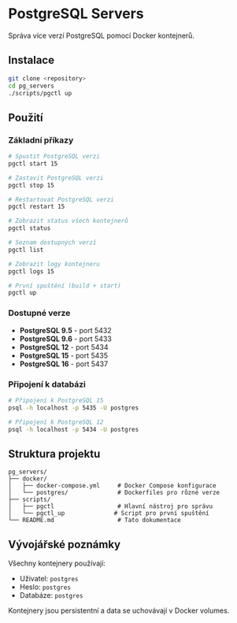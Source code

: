 # PostgreSQL Servers

Správa více verzí PostgreSQL pomocí Docker kontejnerů.

## Instalace

```bash
git clone <repository>
cd pg_servers
./scripts/pgctl up
```

## Použití

### Základní příkazy

```bash
# Spustit PostgreSQL verzi
pgctl start 15

# Zastavit PostgreSQL verzi
pgctl stop 15

# Restartovat PostgreSQL verzi
pgctl restart 15

# Zobrazit status všech kontejnerů
pgctl status

# Seznam dostupných verzí
pgctl list

# Zobrazit logy kontejneru
pgctl logs 15

# První spuštění (build + start)
pgctl up
```

### Dostupné verze

- **PostgreSQL 9.5** - port 5432
- **PostgreSQL 9.6** - port 5433
- **PostgreSQL 12** - port 5434
- **PostgreSQL 15** - port 5435
- **PostgreSQL 16** - port 5437

### Připojení k databázi

```bash
# Připojení k PostgreSQL 15
psql -h localhost -p 5435 -U postgres

# Připojení k PostgreSQL 12
psql -h localhost -p 5434 -U postgres
```

## Struktura projektu

```
pg_servers/
├── docker/
│   ├── docker-compose.yml     # Docker Compose konfigurace
│   └── postgres/              # Dockerfiles pro různé verze
├── scripts/
│   ├── pgctl                  # Hlavní nástroj pro správu
│   └── pgctl_up              # Script pro první spuštění
└── README.md                  # Tato dokumentace
```

## Vývojářské poznámky

Všechny kontejnery používají:
- Uživatel: `postgres`
- Heslo: `postgres`
- Databáze: `postgres`

Kontejnery jsou persistentní a data se uchovávají v Docker volumes.